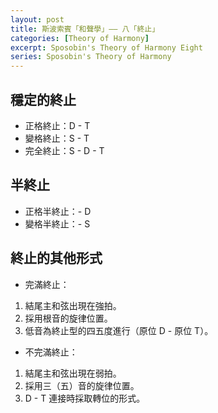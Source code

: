 ```yaml
---
layout: post
title: 斯波索賓「和聲學」—— 八「終止」
categories: [Theory of Harmony]
excerpt: Sposobin's Theory of Harmony Eight
series: Sposobin's Theory of Harmony
---
```

## 穩定的終止

- 正格終止：D - T
- 變格終止：S - T
- 完全終止：S - D - T

## 半終止

- 正格半終止：- D
- 變格半終止：- S

## 終止的其他形式

- 完滿終止：
1. 結尾主和弦出現在強拍。
2. 採用根音的旋律位置。
3. 低音為終止型的四五度進行（原位 D - 原位 T）。

- 不完滿終止：
1. 結尾主和弦出現在弱拍。
2. 採用三（五）音的旋律位置。
3. D - T 連接時採取轉位的形式。